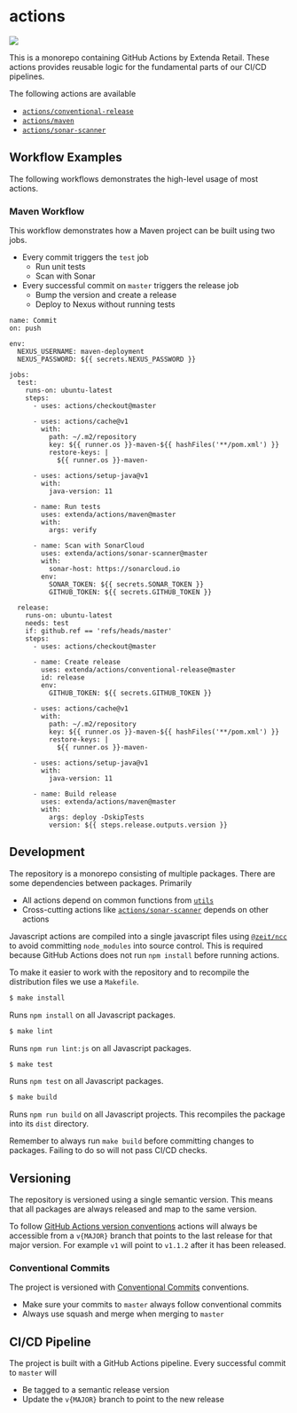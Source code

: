 # actions

![](https://github.com/extenda/actions/workflows/Commit/badge.svg)

This is a monorepo containing GitHub Actions by Extenda Retail. These actions provides reusable logic for
the fundamental parts of our CI/CD pipelines.

The following actions are available

  * [`actions/conventional-release`](conventional-release)
  * [`actions/maven`](maven)
  * [`actions/sonar-scanner`](sonar-scanner)

## Workflow Examples

The following workflows demonstrates the high-level usage of most actions.

### Maven Workflow

This workflow demonstrates how a Maven project can be built using two jobs.

  * Every commit triggers the `test` job
    * Run unit tests
    * Scan with Sonar
  * Every successful commit on `master` triggers the release job
    * Bump the version and create a release
    * Deploy to Nexus without running tests

```
name: Commit
on: push

env:
  NEXUS_USERNAME: maven-deployment
  NEXUS_PASSWORD: ${{ secrets.NEXUS_PASSWORD }}

jobs:
  test:
    runs-on: ubuntu-latest
    steps:
      - uses: actions/checkout@master

      - uses: actions/cache@v1
        with:
          path: ~/.m2/repository
          key: ${{ runner.os }}-maven-${{ hashFiles('**/pom.xml') }}
          restore-keys: |
            ${{ runner.os }}-maven-

      - uses: actions/setup-java@v1
        with:
          java-version: 11

      - name: Run tests
        uses: extenda/actions/maven@master
        with:
          args: verify

      - name: Scan with SonarCloud
        uses: extenda/actions/sonar-scanner@master
        with:
          sonar-host: https://sonarcloud.io
        env:
          SONAR_TOKEN: ${{ secrets.SONAR_TOKEN }}
          GITHUB_TOKEN: ${{ secrets.GITHUB_TOKEN }}

  release:
    runs-on: ubuntu-latest
    needs: test
    if: github.ref == 'refs/heads/master'
    steps:
      - uses: actions/checkout@master

      - name: Create release
        uses: extenda/actions/conventional-release@master
        id: release
        env:
          GITHUB_TOKEN: ${{ secrets.GITHUB_TOKEN }}

      - uses: actions/cache@v1
        with:
          path: ~/.m2/repository
          key: ${{ runner.os }}-maven-${{ hashFiles('**/pom.xml') }}
          restore-keys: |
            ${{ runner.os }}-maven-

      - uses: actions/setup-java@v1
        with:
          java-version: 11

      - name: Build release
        uses: extenda/actions/maven@master
        with:
          args: deploy -DskipTests
          version: ${{ steps.release.outputs.version }}
``` 

## Development

The repository is a monorepo consisting of multiple packages. There are some dependencies between packages. Primarily

  * All actions depend on common functions from [`utils`](utils)
  * Cross-cutting actions like [`actions/sonar-scanner`](sonar-scanner) depends on other actions
  
Javascript actions are compiled into a single javascript files using [`@zeit/ncc`](https://www.npmjs.com/package/@zeit/ncc) 
to avoid committing `node_modules` into source control. This is required because GitHub Actions does not run `npm install` 
before running actions.

To make it easier to work with the repository and to recompile the distribution files we use a `Makefile`.

```bash
$ make install
```
Runs `npm install` on all Javascript packages.

```bash
$ make lint
```
Runs `npm run lint:js` on all Javascript packages.

```bash
$ make test
```
Runs `npm test` on all Javascript packages.

```bash
$ make build
```
Runs `npm run build` on all Javascript projects. This recompiles the package into its `dist` directory.

Remember to always run `make build` before committing changes to packages. Failing to do so will not pass CI/CD checks.

## Versioning

The repository is versioned using a single semantic version. This means that all packages are always released and map 
to the same version.

To follow [GitHub Actions version conventions](https://github.com/actions/toolkit/blob/master/docs/action-versioning.md)
actions will always be accessible from a `v{MAJOR}` branch that points to the last release for that major version. 
For example `v1` will point to `v1.1.2` after it has been released.

### Conventional Commits

The project is versioned with [Conventional Commits](https://www.conventionalcommits.org/en/v1.0.0/) conventions.

  * Make sure your commits to `master` always follow conventional commits
  * Always use squash and merge when merging to `master`
  
## CI/CD Pipeline

The project is built with a GitHub Actions pipeline. Every successful commit to `master` will

  * Be tagged to a semantic release version
  * Update the `v{MAJOR}` branch to point to the new release
